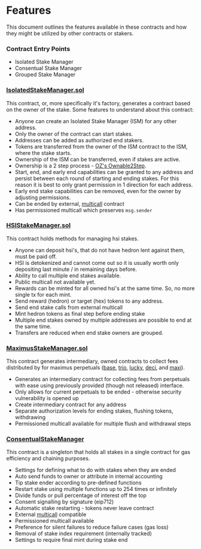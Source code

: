 # Features

This document outlines the features available in these contracts and how they might be utilized by other contracts or stakers.

### Contract Entry Points

- Isolated Stake Manager
- Consentual Stake Manager
- Grouped Stake Manager

### [IsolatedStakeManager.sol](./contracts/IsolatedStakeManager.sol)

This contract, or, more specifically it's factory, generates a contract based on the owner of the stake. Some features to understand about this contract:
* Anyone can create an Isolated Stake Manager (ISM) for any other address.
* Only the owner of the contract can start stakes.
* Addresses can be added as authorized end stakers.
* Tokens are transferred from the owner of the ISM contract to the ISM, where the stake starts.
* Ownership of the ISM can be transferred, even if stakes are active.
* Ownership is a 2 step process - [OZ's Ownable2Step](https://docs.openzeppelin.com/contracts/4.x/api/access#Ownable2Step).
* Start, end, and early end capabilities can be granted to any address and persist between each round of starting and ending stakes. For this reason it is best to only grant permission in 1 direction for each address.
* Early end stake capabilities can be removed, even for the owner by adjusting permissions.
* Can be ended by external, [multicall](https://github.com/mds1/multicall) contract
* Has permissioned multicall which preserves `msg.sender`

### [HSIStakeManager.sol](./contracts/HSIStakeManager.sol)

This contract holds methods for managing hsi stakes.
* Anyone can deposit hsi's, that do not have hedron lent against them, must be paid off.
* HSI is detokenized and cannot come out so it is usually worth only depositing last minute / in remaining days before.
* Ability to call multiple end stakes available.
* Public multicall not available yet.
* Rewards can be minted for all owned hsi's at the same time. So, no more single tx for each mint.
* Send reward (hedron) or target (hex) tokens to any address.
* Send end stake calls from external multicall
* Mint hedron tokens as final step before ending stake
* Multiple end stakes owned by multiple addresses are possible to end at the same time.
* Transfers are reduced when end stake owners are grouped.

### [MaximusStakeManager.sol](./contracts/MaximusStakeManager.sol)

This contract generates intermediary, owned contracts to collect fees distributed by for maximus perpetuals ([base](https://etherscan.io/address/0xe9f84d418B008888A992Ff8c6D22389C2C3504e0), [trio](https://etherscan.io/address/0xF55cD1e399e1cc3D95303048897a680be3313308), [lucky](https://etherscan.io/address/0x6B0956258fF7bd7645aa35369B55B61b8e6d6140), [deci](https://etherscan.io/address/0x6b32022693210cD2Cfc466b9Ac0085DE8fC34eA6), and [maxi](https://etherscan.io/address/0x0d86EB9f43C57f6FF3BC9E23D8F9d82503f0e84b)).

* Generates an intermediary contract for collecting fees from perpetuals with ease using previously provided (though not released) interface.
* Only allows for current perpetuals to be ended - otherwise security vulnerability is opened up
* Create intermediary contract for any address
* Separate authorization levels for ending stakes, flushing tokens, withdrawing
* Permissioned multicall available for multiple flush and withdrawal steps

### [ConsentualStakeManager](./contracts/ConsentualStakeManager.sol)

This contract is a singleton that holds all stakes in a single contract for gas efficiency and chaining purposes.

* Settings for defining what to do with stakes when they are ended
* Auto send funds to owner or attribute in internal accounting
* Tip stake ender according to pre-defined functions
* Restart stake using multiple functions up to 254 times or infinitely
* Divide funds or pull percentage of interest off the top
* Consent signalling by signature (eip712)
* Automatic stake restarting - tokens never leave contract
* External [multicall](https://github.com/mds1/multicall) compatible
* Permissioned multicall available
* Preference for silent failures to reduce failure cases (gas loss)
* Removal of stake index requirement (internally tracked)
* Settings to require final mint during stake end

